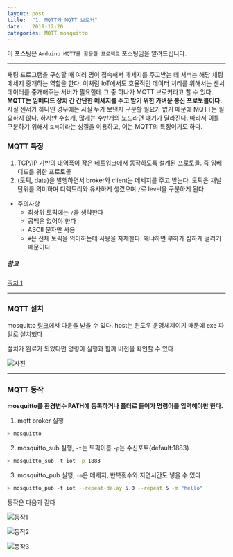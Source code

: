 ```yaml
---
layout: post
title:  "1. MQTT와 MQTT 브로커"
date:   2019-12-20
categories: MQTT mosquitto
---
```


이 포스팅은 `Arduino MQTT를 활용한 프로젝트` 포스팅임을 알려드립니다.

---

채팅 프로그램을 구성할 때 여러 명이 접속해서 메세지를 주고받는 데 서버는 해당 채팅메세지 중개하는 역할을 한다. 이처럼 IoT에서도 효율적인 데이터 처리를 위해서는 센서 데이터를 중개해주는 서버가 필요한데 그 중 하나가 MQTT 브로커라고 할 수 있다. __MQTT는 임베디드 장치 간 간단한 메세지를 주고 받기 위한 가벼운 통신 프로토콜이다.__ 사실 센서가 하나인 경우에는 사실 누가 보낸지 구분할 필요가 없기 때문에 MQTT는 필요하지 않다. 하지만 수십개, 많게는 수만개의 노드라면 얘기가 달라진다. 따라서 이를 구분하기 위해서 `토픽`이라는 성질을 이용하고, 이는 MQTT의 특징이기도 하다.

### MQTT 특징
1. TCP/IP 기반의 대역폭이 작은 네트워크에서 동작하도록 설계된 프로토콜. 즉 임베디드를 위한 프로토콜
2. (토픽, data)을 발행하면서 broker와 client는 메세지를 주고 받는다. 토픽은 채널 단위를 의미하며 디렉토리와 유사하게 생겼으며 `/`로 level을 구분하게 된다
  * 주의사항
    * 최상위 토픽에는 `/`을 생략한다
    * 공백은 없어야 한다
    * ASCII 문자만 사용
    * `#`은 전체 토픽을 의미하는데 사용을 자제한다. 왜냐하면 부하가 심하게 걸리기 때문이다

##### 참고
[출처 1](http://www.hardcopyworld.com/gnuboard5/bbs/board.php?bo_table=lecture_iot&wr_id=26)

---

### MQTT 설치
mosquitto [링크](https://mosquitto.org/download/)에서 다운을 받을 수 있다. host는 윈도우 운영체제이기 때문에 exe 파일로 설치했다

설치가 완료가 되었다면 명령어 실행과 함께 버전을 확인할 수 있다

![사진](https://drive.google.com/uc?id=1Ub89BwMX--w05kiwv5e-z_XRTRzbuZml)

---

### MQTT 동작
__mosquitto를 환경변수 PATH에 등록하거나 폴더로 들어가 명령어를 입력해야만 한다.__
1. mqtt broker 실행
  ```bash
  > mosquitto
  ```

2. mosquitto_sub 실행, `-t`는 토픽이름 `-p`는 수신포트(default:1883)
  ```bash
  > mosquitto_sub -t iot -p 1883
  ```

3. mosquitto_pub 실행, `-m`은 메세지, 반복횟수와 지연시간도 넣을 수 있다
  ```bash
  > mosquitto_pub -t iot --repeat-delay 5.0 --repeat 5 -m "hello"
  ```

동작은 다음과 같다

![동작1](https://drive.google.com/uc?id=1K3qPvMQM_GxCipg_-nIz3pZLNdu_F5Yx)

![동작2](https://drive.google.com/uc?id=1wCVYXkD215yN2jY2YXUlVz86bXJ9M6p2)

![동작3](https://drive.google.com/uc?id=1eTW7ekOlf5FVn0JyfbWsxeosWikF1aPr)
